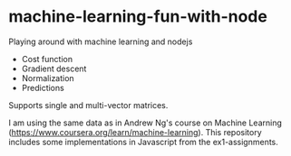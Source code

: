 # machine-learning-fun-with-node
Playing around with machine learning and nodejs

- Cost function
- Gradient descent
- Normalization
- Predictions

Supports single and multi-vector matrices.

I am using the same data as in Andrew Ng's course on Machine Learning (https://www.coursera.org/learn/machine-learning).
This repository includes some implementations in Javascript from the ex1-assignments.
